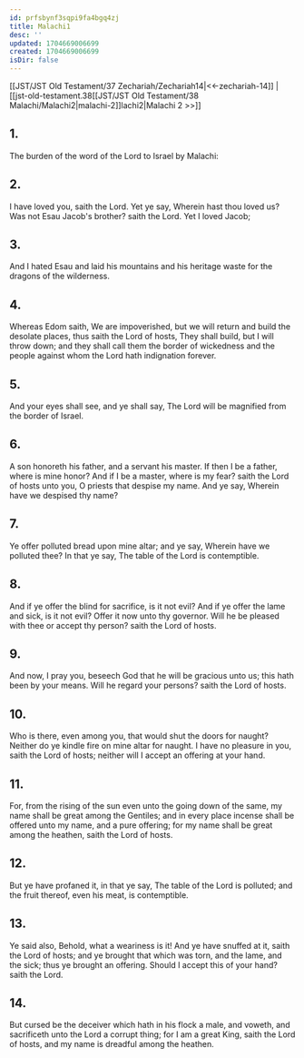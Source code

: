 ```yaml
---
id: prfsbynf3sqpi9fa4bgq4zj
title: Malachi1
desc: ''
updated: 1704669006699
created: 1704669006699
isDir: false
---
```

[[JST/JST Old Testament/37 Zechariah/Zechariah14|<<-zechariah-14]] | [[jst-old-testament.38[[JST/JST Old Testament/38 Malachi/Malachi2|malachi-2]]lachi2|Malachi 2 >>]]
## 1.
The burden of the word of the Lord to Israel by Malachi:
## 2.
I have loved you, saith the Lord. Yet ye say, Wherein hast thou loved us? Was not Esau Jacob\'s brother? saith the Lord. Yet I loved Jacob;
## 3.
And I hated Esau and laid his mountains and his heritage waste for the dragons of the wilderness.
## 4.
Whereas Edom saith, We are impoverished, but we will return and build the desolate places, thus saith the Lord of hosts, They shall build, but I will throw down; and they shall call them the border of wickedness and the people against whom the Lord hath indignation forever.
## 5.
And your eyes shall see, and ye shall say, The Lord will be magnified from the border of Israel.
## 6.
A son honoreth his father, and a servant his master. If then I be a father, where is mine honor? And if I be a master, where is my fear? saith the Lord of hosts unto you, O priests that despise my name. And ye say, Wherein have we despised thy name?
## 7.
Ye offer polluted bread upon mine altar; and ye say, Wherein have we polluted thee? In that ye say, The table of the Lord is contemptible.
## 8.
And if ye offer the blind for sacrifice, is it not evil? And if ye offer the lame and sick, is it not evil? Offer it now unto thy governor. Will he be pleased with thee or accept thy person? saith the Lord of hosts.
## 9.
And now, I pray you, beseech God that he will be gracious unto us; this hath been by your means. Will he regard your persons? saith the Lord of hosts.
## 10.
Who is there, even among you, that would shut the doors for naught? Neither do ye kindle fire on mine altar for naught. I have no pleasure in you, saith the Lord of hosts; neither will I accept an offering at your hand.
## 11.
For, from the rising of the sun even unto the going down of the same, my name shall be great among the Gentiles; and in every place incense shall be offered unto my name, and a pure offering; for my name shall be great among the heathen, saith the Lord of hosts.
## 12.
But ye have profaned it, in that ye say, The table of the Lord is polluted; and the fruit thereof, even his meat, is contemptible.
## 13.
Ye said also, Behold, what a weariness is it! And ye have snuffed at it, saith the Lord of hosts; and ye brought that which was torn, and the lame, and the sick; thus ye brought an offering. Should I accept this of your hand? saith the Lord.
## 14.
But cursed be the deceiver which hath in his flock a male, and voweth, and sacrificeth unto the Lord a corrupt thing; for I am a great King, saith the Lord of hosts, and my name is dreadful among the heathen.

